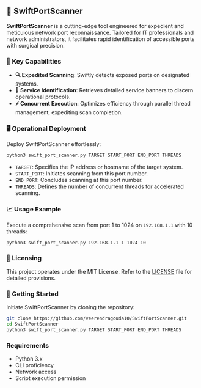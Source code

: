 ## 🚀 SwiftPortScanner

**SwiftPortScanner** is a cutting-edge tool engineered for expedient and meticulous network port reconnaissance. Tailored for IT professionals and network administrators, it facilitates rapid identification of accessible ports with surgical precision.

### 🌟 Key Capabilities

- **🔍 Expedited Scanning**: Swiftly detects exposed ports on designated systems.
- **📡 Service Identification**: Retrieves detailed service banners to discern operational protocols.
- **⚡ Concurrent Execution**: Optimizes efficiency through parallel thread management, expediting scan completion.

### 🖥️ Operational Deployment

Deploy SwiftPortScanner effortlessly:

```sh
python3 swift_port_scanner.py TARGET START_PORT END_PORT THREADS
```

- `TARGET`: Specifies the IP address or hostname of the target system.
- `START_PORT`: Initiates scanning from this port number.
- `END_PORT`: Concludes scanning at this port number.
- `THREADS`: Defines the number of concurrent threads for accelerated scanning.

### 📈 Usage Example

Execute a comprehensive scan from port 1 to 1024 on `192.168.1.1` with 10 threads:

```sh
python3 swift_port_scanner.py 192.168.1.1 1 1024 10
```

### 📄 Licensing

This project operates under the MIT License. Refer to the [LICENSE](LICENSE) file for detailed provisions.

### 🚀 Getting Started

Initiate SwiftPortScanner by cloning the repository:

```sh
git clone https://github.com/veerendragouda10/SwiftPortScanner.git
cd SwiftPortScanner
python3 swift_port_scanner.py TARGET START_PORT END_PORT THREADS
```




### Requirements

- Python 3.x
- CLI proficiency
- Network access
- Script execution permission
